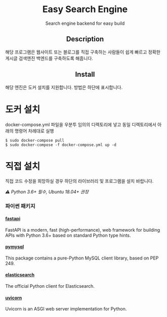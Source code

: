 <h1 align="center">Easy Search Engine</h1>
<p align="center">Search engine backend for easy build</p>

<h2 align="center">Description</h2>
해당 프로그램은 웹사이트 또는 블로그를 직접 구축하는 사람들이 쉽게 빠르고 정확한 게시글 검색엔진 백엔드를 구축하도록 해줍니다. 

<h2 align="center">Install</h2>
해당 엔진은 도커 설치를 지원합니다. 방법은 하단에 표시합니다. 

# 도커 설치
docker-compose.yml 파일을 우분투 임의의 디렉토리에 넣고 동일 디렉토리에서 아래의 명령어 차례대로 실행
```console
$ sudo docker-compose pull
$ sudo docker-compose -f docker-compose.yml up -d
```

# 직접 설치
직접 코드 수정을 희망하실 경우 하단의 라이브러리 및 프로그램을 설치 바랍니다. 

_⚠ Python 3.6+ 필수, Ubuntu 18.04+ 권장_



### 파이썬 패키지

#### [fastapi](https://pypi.org/project/fastapi/)
FastAPI is a modern, fast (high-performance), web framework for building APIs with Python 3.6+ based on standard Python type hints.

#### [pymysql](https://pypi.org/project/PyMySQL/)
This package contains a pure-Python MySQL client library, based on PEP 249.

#### [elasticsearch](https://pypi.org/project/elasticsearch/)
The official Python client for Elasticsearch.

#### [uvicorn](https://pypi.org/project/uvicorn/)
Uvicorn is an ASGI web server implementation for Python.

